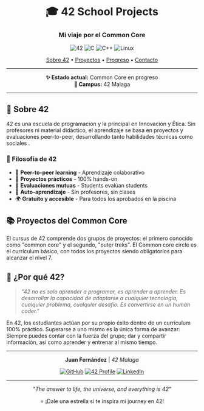 <div align="center">

# 🎓 42 School Projects
### Mi viaje por el Common Core 

![42](https://img.shields.io/badge/42-000000?style=flat&logo=42&logoColor=white)
![C](https://img.shields.io/badge/c-%2300599C.svg?style=flat&logo=c&logoColor=white)
![C++](https://img.shields.io/badge/c++-%2300599C.svg?style=flat&logo=c%2B%2B&logoColor=white)
![Linux](https://img.shields.io/badge/Linux-FCC624?style=flat&logo=linux&logoColor=black)

[Sobre 42](#sobre-42) •
[Proyectos](#proyectos) •
[Progreso](#progreso) •
[Contacto](#contacto)

---

**✨ Estado actual:** Common Core en progreso  
**🎯 Campus:** 42 Malaga   

</div>

---

## 🏫 Sobre 42

42 es una escuela de programacion y la principal en Innovación y Ética. Sin profesores ni material didáctico, el aprendizaje se basa en proyectos y evaluaciones peer-to-peer, desarrollando tanto habilidades técnicas como sociales .

### 🌟 Filosofía de 42
- 🤝 **Peer-to-peer learning** - Aprendizaje colaborativo
- 🎯 **Proyectos prácticos** - 100% hands-on
- 🔄 **Evaluaciones mutuas** - Students evalúan students
- 🚀 **Auto-aprendizaje** - Sin profesores, sin clases
- 🌍 **Gratuito y accesible** - Para todos los aprobados en la piscina

## 📚 Proyectos del Common Core

El cursus de 42 comprende dos grupos de proyectos: el primero conocido como "common core" y el segundo, "outer treks". El Common core circle es el currículum básico, con todos los proyectos siendo obligatorios para alcanzar el nivel 7.



## 🌟 ¿Por qué 42?

> *"42 no es solo aprender a programar, es aprender a aprender. Es desarrollar la capacidad de adaptarse a cualquier tecnología, cualquier problema, cualquier desafío. Es convertirse en un human coder."*

En 42, los estudiantes actúan por su propio éxito dentro de un currículum 100% práctico. Superarse a uno mismo es la única forma de avanzar: Siempre puedes contar con la fuerza del grupo; dar y compartir información, así como aprender y entrenar al mismo tiempo.

---

<div align="center">

**Juan Fernández** | *42 Malaga*

[![GitHub](https://img.shields.io/badge/GitHub-jjfernaa-181717?style=flat&logo=github&logoColor=white)](https://github.com/jjfernaa)
[![42 Profile](https://img.shields.io/badge/42-jjfernaa-000000?style=flat&logo=42&logoColor=white)](#)
[![LinkedIn](https://img.shields.io/badge/LinkedIn-Juan_Fernández-0A66C2?style=flat&logo=linkedin&logoColor=white)](#)

---

*"The answer to life, the universe, and everything is 42"*

⭐ ¡Dale una estrella si te inspira mi journey en 42!

</div>
